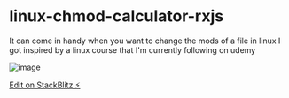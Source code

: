 # linux-chmod-calculator-rxjs

It can come in handy when you want to change the mods of a file in linux
I got inspired by a linux course that I'm currently following on udemy

![image](https://user-images.githubusercontent.com/75813215/221420905-365cd1e2-0b6c-4d8a-870a-5f846049de4f.png)


[Edit on StackBlitz ⚡️](https://stackblitz.com/edit/linux-chmod-calculator-rxjs?file=README.md)
